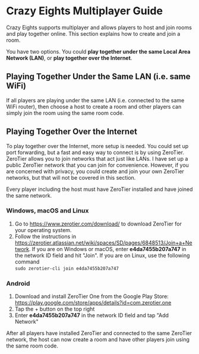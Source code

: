 # Crazy Eights Multiplayer Guide

Crazy Eights supports multiplayer and allows players to host and join rooms and play together online. This section explains how to create and join a room.

You have two options. You could **play together under the same Local Area Network (LAN)**, or **play together over the Internet**.

## Playing Together Under the Same LAN (i.e. same WiFi)

If all players are playing under the same LAN (i.e. connected to the same WiFi router), then choose a host to create a room and other players can simply join the room using the same room code.

## Playing Together Over the Internet

To play together over the Internet, more setup is needed. You could set up port forwarding, but a fast and easy way to connect is by using ZeroTier. ZeroTier allows you to join networks that act just like LANs. I have set up a public ZeroTier network that you can join for convenience. However, if you are concerned with privacy, you could create and join your own ZeroTier networks, but that will not be covered in this section.

Every player including the host must have ZeroTier installed and have joined the same network.

### Windows, macOS and Linux
1) Go to https://www.zerotier.com/download/ to download ZeroTier for your operating system.
2) Follow the instructions in https://zerotier.atlassian.net/wiki/spaces/SD/pages/6848513/Join+a+Network. If you are on Windows or macOS, enter **e4da7455b207a747** in the network ID field and hit "Join". If you are on Linux, use the following command\
`sudo zerotier-cli join e4da7455b207a747`

### Android 
1) Download and install ZeroTier One from the Google Play Store: https://play.google.com/store/apps/details?id=com.zerotier.one
2) Tap the + button on the top right
3) Enter **e4da7455b207a747** in the network ID field and tap "Add Network"

After all players have installed ZeroTier and connected to the same ZeroTier network, the host can now create a room and have other players join using the same room code.
